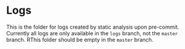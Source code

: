 # Logs

This is the folder for logs created by static analysis upon pre-commit. Currently all logs are only available in the `logs` branch, not the `master` branch. RThis folder should be empty in the `master` branch.
